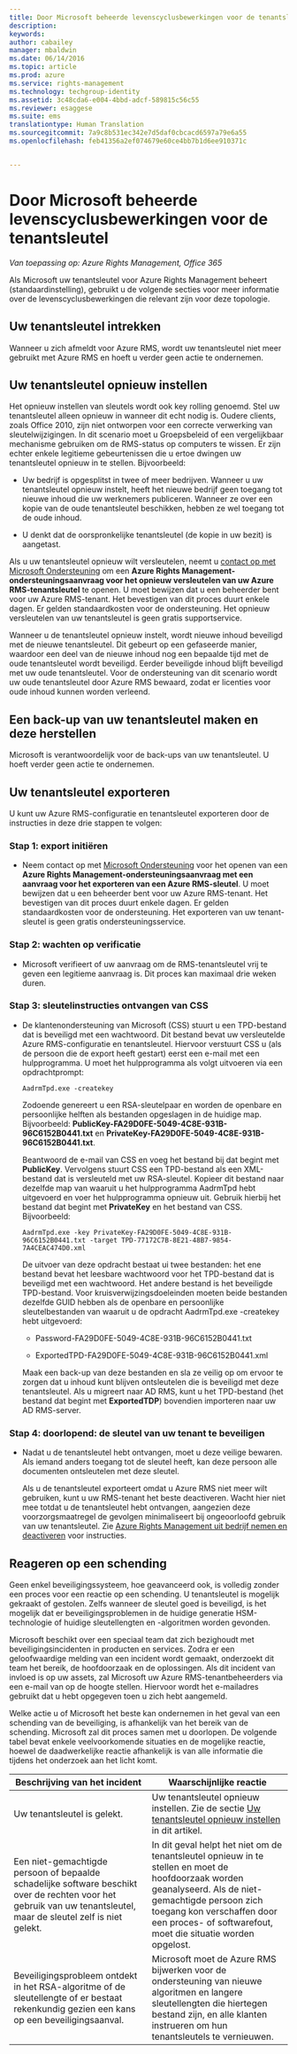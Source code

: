 ```yaml
---
title: Door Microsoft beheerde levenscyclusbewerkingen voor de tenantsleutel | Azure RMS
description: 
keywords: 
author: cabailey
manager: mbaldwin
ms.date: 06/14/2016
ms.topic: article
ms.prod: azure
ms.service: rights-management
ms.technology: techgroup-identity
ms.assetid: 3c48cda6-e004-4bbd-adcf-589815c56c55
ms.reviewer: esaggese
ms.suite: ems
translationtype: Human Translation
ms.sourcegitcommit: 7a9c8b531ec342e7d5daf0cbcacd6597a79e6a55
ms.openlocfilehash: feb41356a2ef074679e60ce4bb7b1d6ee910371c


---
```



# Door Microsoft beheerde levenscyclusbewerkingen voor de tenantsleutel

*Van toepassing op: Azure Rights Management, Office 365*

Als Microsoft uw tenantsleutel voor Azure Rights Management beheert (standaardinstelling), gebruikt u de volgende secties voor meer informatie over de levenscyclusbewerkingen die relevant zijn voor deze topologie.

## Uw tenantsleutel intrekken
Wanneer u zich afmeldt voor Azure RMS, wordt uw tenantsleutel niet meer gebruikt met Azure RMS en hoeft u verder geen actie te ondernemen.

## Uw tenantsleutel opnieuw instellen
Het opnieuw instellen van sleutels wordt ook key rolling genoemd. Stel uw tenantsleutel alleen opnieuw in wanneer dit echt nodig is. Oudere clients, zoals Office 2010, zijn niet ontworpen voor een correcte verwerking van sleutelwijzigingen. In dit scenario moet u Groepsbeleid of een vergelijkbaar mechanisme gebruiken om de RMS-status op computers te wissen. Er zijn echter enkele legitieme gebeurtenissen die u ertoe dwingen uw tenantsleutel opnieuw in te stellen. Bijvoorbeeld:

-   Uw bedrijf is opgesplitst in twee of meer bedrijven. Wanneer u uw tenantsleutel opnieuw instelt, heeft het nieuwe bedrijf geen toegang tot nieuwe inhoud die uw werknemers publiceren. Wanneer ze over een kopie van de oude tenantsleutel beschikken, hebben ze wel toegang tot de oude inhoud.

-   U denkt dat de oorspronkelijke tenantsleutel (de kopie in uw bezit) is aangetast.

Als u uw tenantsleutel opnieuw wilt versleutelen, neemt u [contact op met Microsoft Ondersteuning](../get-started/information-support.md#to-contact-microsoft-support) om een **Azure Rights Management-ondersteuningsaanvraag voor het opnieuw versleutelen van uw Azure RMS-tenantsleutel** te openen. U moet bewijzen dat u een beheerder bent voor uw Azure RMS-tenant. Het bevestigen van dit proces duurt enkele dagen. Er gelden standaardkosten voor de ondersteuning. Het opnieuw versleutelen van uw tenantsleutel is geen gratis supportservice.

Wanneer u de tenantsleutel opnieuw instelt, wordt nieuwe inhoud beveiligd met de nieuwe tenantsleutel. Dit gebeurt op een gefaseerde manier, waardoor een deel van de nieuwe inhoud nog een bepaalde tijd met de oude tenantsleutel wordt beveiligd. Eerder beveiligde inhoud blijft beveiligd met uw oude tenantsleutel. Voor de ondersteuning van dit scenario wordt uw oude tenantsleutel door Azure RMS bewaard, zodat er licenties voor oude inhoud kunnen worden verleend.

## Een back-up van uw tenantsleutel maken en deze herstellen
Microsoft is verantwoordelijk voor de back-ups van uw tenantsleutel. U hoeft verder geen actie te ondernemen.

## Uw tenantsleutel exporteren
U kunt uw Azure RMS-configuratie en tenantsleutel exporteren door de instructies in deze drie stappen te volgen:

### Stap 1: export initiëren

-   Neem contact op met [Microsoft Ondersteuning](../get-started/information-support.md#to-contact-microsoft-support) voor het openen van een **Azure Rights Management-ondersteuningsaanvraag met een aanvraag voor het exporteren van een Azure RMS-sleutel**. U moet bewijzen dat u een beheerder bent voor uw Azure RMS-tenant. Het bevestigen van dit proces duurt enkele dagen. Er gelden standaardkosten voor de ondersteuning. Het exporteren van uw tenant-sleutel is geen gratis ondersteuningsservice.

### Stap 2: wachten op verificatie

-   Microsoft verifieert of uw aanvraag om de RMS-tenantsleutel vrij te geven een legitieme aanvraag is. Dit proces kan maximaal drie weken duren.

### Stap 3: sleutelinstructies ontvangen van CSS

-   De klantenondersteuning van Microsoft (CSS) stuurt u een TPD-bestand dat is beveiligd met een wachtwoord. Dit bestand bevat uw versleutelde Azure RMS-configuratie en tenantsleutel. Hiervoor verstuurt CSS u (als de persoon die de export heeft gestart) eerst een e-mail met een hulpprogramma. U moet het hulpprogramma als volgt uitvoeren via een opdrachtprompt:

    ```
    AadrmTpd.exe -createkey
    ```
    Zodoende genereert u een RSA-sleutelpaar en worden de openbare en persoonlijke helften als bestanden opgeslagen in de huidige map. Bijvoorbeeld: **PublicKey-FA29D0FE-5049-4C8E-931B-96C6152B0441.txt** en **PrivateKey-FA29D0FE-5049-4C8E-931B-96C6152B0441.txt**.

    Beantwoord de e-mail van CSS en voeg het bestand bij dat begint met **PublicKey**. Vervolgens stuurt CSS een TPD-bestand als een XML-bestand dat is versleuteld met uw RSA-sleutel. Kopieer dit bestand naar dezelfde map van waaruit u het hulpprogramma AadrmTpd hebt uitgevoerd en voer het hulpprogramma opnieuw uit. Gebruik hierbij het bestand dat begint met **PrivateKey** en het bestand van CSS. Bijvoorbeeld:

    ```
    AadrmTpd.exe -key PrivateKey-FA29D0FE-5049-4C8E-931B-96C6152B0441.txt -target TPD-77172C7B-8E21-48B7-9854-7A4CEAC474D0.xml
    ```
    De uitvoer van deze opdracht bestaat ui twee bestanden: het ene bestand bevat het leesbare wachtwoord voor het TPD-bestand dat is beveiligd met een wachtwoord. Het andere bestand is het beveiligde TPD-bestand. Voor kruisverwijzingsdoeleinden moeten beide bestanden dezelfde GUID hebben als de openbare en persoonlijke sleutelbestanden van waaruit u de opdracht AadrmTpd.exe -createkey hebt uitgevoerd:

    -   Password-FA29D0FE-5049-4C8E-931B-96C6152B0441.txt

    -   ExportedTPD-FA29D0FE-5049-4C8E-931B-96C6152B0441.xml

    Maak een back-up van deze bestanden en sla ze veilig op om ervoor te zorgen dat u inhoud kunt blijven ontsleutelen die is beveiligd met deze tenantsleutel. Als u migreert naar AD RMS, kunt u het TPD-bestand (het bestand dat begint met **ExportedTDP**) bovendien importeren naar uw AD RMS-server.

### Stap 4: doorlopend: de sleutel van uw tenant te beveiligen

-   Nadat u de tenantsleutel hebt ontvangen, moet u deze veilige bewaren. Als iemand anders toegang tot de sleutel heeft, kan deze persoon alle documenten ontsleutelen met deze sleutel.

    Als u de tenantsleutel exporteert omdat u Azure RMS niet meer wilt gebruiken, kunt u uw RMS-tenant het beste deactiveren. Wacht hier niet mee totdat u de tenantsleutel hebt ontvangen, aangezien deze voorzorgsmaatregel de gevolgen minimaliseert bij ongeoorloofd gebruik van uw tenantsleutel. Zie [Azure Rights Management uit bedrijf nemen en deactiveren](decommission-deactivate.md) voor instructies.

## Reageren op een schending
Geen enkel beveiligingssysteem, hoe geavanceerd ook, is volledig zonder een proces voor een reactie op een schending. U tenantsleutel is mogelijk gekraakt of gestolen. Zelfs wanneer de sleutel goed is beveiligd, is het mogelijk dat er beveiligingsproblemen in de huidige generatie HSM-technologie of huidige sleutellengten en -algoritmen worden gevonden.

Microsoft beschikt over een speciaal team dat zich bezighoudt met beveiligingsincidenten in producten en services. Zodra er een geloofwaardige melding van een incident wordt gemaakt, onderzoekt dit team het bereik, de hoofdoorzaak en de oplossingen. Als dit incident van invloed is op uw assets, zal Microsoft uw Azure RMS-tenantbeheerders via een e-mail van op de hoogte stellen. Hiervoor wordt het e-mailadres gebruikt dat u hebt opgegeven toen u zich hebt aangemeld.

Welke actie u of Microsoft het beste kan ondernemen in het geval van een schending van de beveiliging, is afhankelijk van het bereik van de schending. Microsoft zal dit proces samen met u doorlopen. De volgende tabel bevat enkele veelvoorkomende situaties en de mogelijke reactie, hoewel de daadwerkelijke reactie afhankelijk is van alle informatie die tijdens het onderzoek aan het licht komt.

|Beschrijving van het incident|Waarschijnlijke reactie|
|------------------------|-------------------|
|Uw tenantsleutel is gelekt.|Uw tenantsleutel opnieuw instellen. Zie de sectie [Uw tenantsleutel opnieuw instellen](operations-microsoft-managed-tenant-key.md#re-key-your-tenant-key) in dit artikel.|
|Een niet-gemachtigde persoon of bepaalde schadelijke software beschikt over de rechten voor het gebruik van uw tenantsleutel, maar de sleutel zelf is niet gelekt.|In dit geval helpt het niet om de tenantsleutel opnieuw in te stellen en moet de hoofdoorzaak worden geanalyseerd. Als de niet-gemachtigde persoon zich toegang kon verschaffen door een proces- of softwarefout, moet die situatie worden opgelost.|
|Beveiligingsprobleem ontdekt in het RSA-algoritme of de sleutellengte of er bestaat rekenkundig gezien een kans op een beveiligingsaanval.|Microsoft moet de Azure RMS bijwerken voor de ondersteuning van nieuwe algoritmen en langere sleutellengten die hiertegen bestand zijn, en alle klanten instrueren om hun tenantsleutels te vernieuwen.|





<!--HONumber=Jun16_HO4-->


